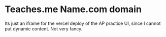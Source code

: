 # Teaches.me Name.com domain
Its just an iframe for the vercel deploy of the AP practice UI, since I cannot put dynamic content. Not very fancy.
